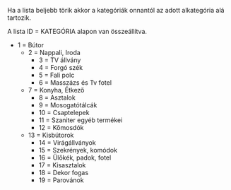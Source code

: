 Ha a lista beljebb törik akkor a kategóriák onnantól az adott alkategória alá tartozik.

A lista ID = KATEGÓRIA alapon van összeállítva.
* 1 = Bútor
  * 2 = Nappali, Iroda
    * 3 = TV állvány
    * 4 = Forgó szék
    * 5 = Fali polc
    * 6 = Masszázs és Tv fotel
  * 7 = Konyha, Étkező
    * 8 = Asztalok
    * 9 = Mosogatótálcák
    * 10 = Csaptelepek
    * 11 = Szaniter egyéb termékei
    * 12 = Kőmosdók
  * 13 = Kisbútorok
    * 14 = Virágállványok
    * 15 = Szekrények, komódok
    * 16 = Ülőkék, padok, fotel
    * 17 = Kisasztalok
    * 18 = Dekor fogas
    * 19 = Parovánok
